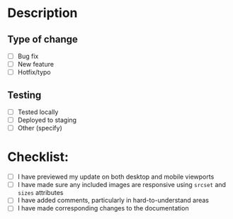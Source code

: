 # Description

<!-- Please provide a summary of the changes and the related issue including context and motivation for the change. Include a screenshot if applicable. -->

## Type of change

<!-- Include an 'x' in the appropriate box.  -->

- [ ] Bug fix
- [ ] New feature
- [ ] Hotfix/typo

## Testing

<!-- How has this update been tested? Check all that apply. -->

- [ ] Tested locally
- [ ] Deployed to staging
- [ ] Other (specify)

# Checklist:

<!-- Delete items that are not applicable to this update. -->

- [ ] I have previewed my update on both desktop and mobile viewports
- [ ] I have made sure any included images are responsive using `srcset` and `sizes` attributes
- [ ] I have added comments, particularly in hard-to-understand areas
- [ ] I have made corresponding changes to the documentation
